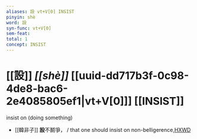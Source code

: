 ```yaml
---
aliases: 設 vt+V[0] INSIST
pinyin: shè
word: 設
syn-func: vt+V[0]
sem-feat: 
total: 1
concept: INSIST 
---
```

# [[設]] *[[shè]]*  [[uuid-dd717b3f-0c98-4de8-bac6-2e4085805ef1|vt+V[0]]] [[INSIST]]
insist on (doing something)
 - [[韓非子]] **設**不鬭爭， / that one should insist on non-belligerence,[HXWD](https://hxwd.org/textview.html?location=KR3c0005_tls_050-8a.9)